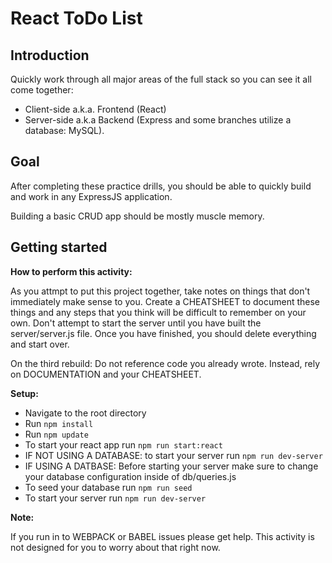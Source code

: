 # React ToDo List

## Introduction

Quickly work through all major areas of the full stack so you can see it all come together:

- Client-side a.k.a. Frontend (React)
- Server-side a.k.a Backend (Express and some branches utilize a database: MySQL).

## Goal

After completing these practice drills, you should be able to quickly build and work in any ExpressJS application.

Building a basic CRUD app should be mostly muscle memory.

## Getting started

**How to perform this activity:**

As you attmpt to put this project together, take notes on things that don't immediately make sense to you. Create a CHEATSHEET to document these things and any steps that you think will be difficult to remember on your own. Don't attempt to start the server until you have built the server/server.js file. Once you have finished, you should delete everything and start over.

On the third rebuild: Do not reference code you already wrote. Instead, rely on DOCUMENTATION and your CHEATSHEET.

**Setup:**

- Navigate to the root directory
- Run `npm install`
- Run `npm update`
- To start your react app run `npm run start:react`
- IF NOT USING A DATABASE: to start your server run `npm run dev-server`
- IF USING A DATBASE: Before starting your server make sure to change your database configuration inside of db/queries.js
- To seed your database run `npm run seed`
- To start your server run `npm run dev-server`

**Note:**

If you run in to WEBPACK or BABEL issues please get help. This activity is not designed for you to worry about that right now.
